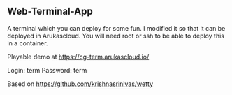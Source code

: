 Web-Terminal-App
-----------------

A terminal which you can deploy for some fun.  I modified it so that it can be deployed in Arukascloud.  You will need root or ssh to be able to deploy this in a container.

Playable demo at https://cg-term.arukascloud.io/

Login: term
Password: term

Based on https://github.com/krishnasrinivas/wetty